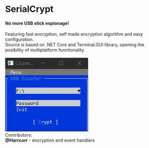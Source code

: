 # SerialCrypt
#### No more USB stick espionage!<br>
Featuring fast encryption, self made encryption algorithm and easy configuration.<br>Source is based on .NET Core and Terminal.GUI library, opening the posibility of multiplatform functionality.<br><br>
<img src='screenshot1.png'></img><br>
Contributors:<br>
<b>@Harrcorr</b> - encryption and event handlers

